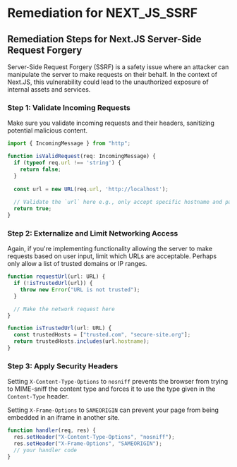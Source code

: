 # Remediation for NEXT_JS_SSRF

## Remediation Steps for Next.JS Server-Side Request Forgery

Server-Side Request Forgery (SSRF) is a safety issue where an attacker can manipulate the server to make requests on their behalf. In the context of Next.JS, this vulnerability could lead to the unauthorized exposure of internal assets and services.

### Step 1: Validate Incoming Requests

Make sure you validate incoming requests and their headers, sanitizing potential malicious content.

```javascript
import { IncomingMessage } from "http";

function isValidRequest(req: IncomingMessage) {
  if (typeof req.url !== 'string') {
    return false;
  }
  
  const url = new URL(req.url, 'http://localhost');
  
  // Validate the `url` here e.g., only accept specific hostname and paths
  return true;
}
```

### Step 2: Externalize and Limit Networking Access

Again, if you're implementing functionality allowing the server to make requests based on user input, limit which URLs are acceptable. Perhaps only allow a list of trusted domains or IP ranges.

```javascript
function requestUrl(url: URL) {
  if (!isTrustedUrl(url)) {
    throw new Error("URL is not trusted");
  }

  // Make the network request here
}

function isTrustedUrl(url: URL) {
  const trustedHosts = ["trusted.com", "secure-site.org"]; 
  return trustedHosts.includes(url.hostname);
}
```


### Step 3: Apply Security Headers

Setting `X-Content-Type-Options` to `nosniff` prevents the browser from trying to MIME-sniff the content type and forces it to use the type given in the `Content-Type` header.

Setting `X-Frame-Options` to `SAMEORIGIN` can prevent your page from being embedded in an iframe in another site.

```javascript
function handler(req, res) {
  res.setHeader("X-Content-Type-Options", "nosniff");
  res.setHeader("X-Frame-Options", "SAMEORIGIN"); 
  // your handler code
}
```